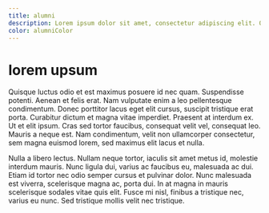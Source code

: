 ```yaml
---
title: alumni
description: Lorem ipsum dolor sit amet, consectetur adipiscing elit. Quisque nec tincidunt lectus, ut accumsan diam. Lorem ipsum dolor sit amet, consectetur adipiscing elit. Fusce imperdiet dignissim turpis, ac finibus libero sollicitudin sit amet. Duis vel tristique neque. Pellentesque id hendrerit enim. Nulla facilisi. Integer vitae nibh quis sem semper euismod in nec massa.
color: alumniColor
---
```


# lorem upsum

Quisque luctus odio et est maximus posuere id nec quam. Suspendisse potenti. Aenean et felis erat. Nam vulputate enim a leo pellentesque condimentum. Donec porttitor lacus eget elit cursus, suscipit tristique erat porta. Curabitur dictum et magna vitae imperdiet. Praesent at interdum ex. Ut et elit ipsum. Cras sed tortor faucibus, consequat velit vel, consequat leo. Mauris a neque est. Nam condimentum, velit non ullamcorper consectetur, sem magna euismod lorem, sed maximus elit lacus et nulla.

Nulla a libero lectus. Nullam neque tortor, iaculis sit amet metus id, molestie interdum mauris. Nunc ligula dui, varius ac faucibus eu, malesuada ac dui. Etiam id tortor nec odio semper cursus et pulvinar dolor. Nunc malesuada est viverra, scelerisque magna ac, porta dui. In at magna in mauris scelerisque sodales vitae quis elit. Fusce mi nisl, finibus a tristique nec, varius eu nunc. Sed tristique mollis velit nec tristique.
